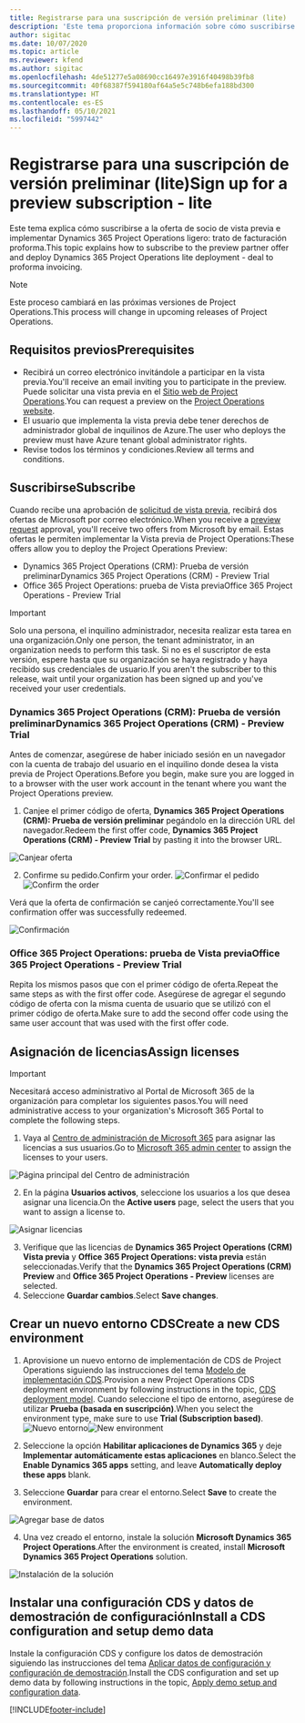 ```yaml
---
title: Registrarse para una suscripción de versión preliminar (lite)
description: 'Este tema proporciona información sobre cómo suscribirse y realizar la implementación simplificada de Project Operations: de oferta a facturación proforma.'
author: sigitac
ms.date: 10/07/2020
ms.topic: article
ms.reviewer: kfend
ms.author: sigitac
ms.openlocfilehash: 4de51277e5a08690cc16497e3916f40498b39fb8
ms.sourcegitcommit: 40f68387f594180af64a5e5c748b6efa188bd300
ms.translationtype: HT
ms.contentlocale: es-ES
ms.lasthandoff: 05/10/2021
ms.locfileid: "5997442"
---
```

# <a name="sign-up-for-a-preview-subscription---lite"></a><span data-ttu-id="f45de-103">Registrarse para una suscripción de versión preliminar (lite)</span><span class="sxs-lookup"><span data-stu-id="f45de-103">Sign up for a preview subscription - lite</span></span> 

<span data-ttu-id="f45de-104">Este tema explica cómo suscribirse a la oferta de socio de vista previa e implementar Dynamics 365 Project Operations ligero: trato de facturación proforma.</span><span class="sxs-lookup"><span data-stu-id="f45de-104">This topic explains how to subscribe to the preview partner offer and deploy Dynamics 365 Project Operations lite deployment - deal to proforma invoicing.</span></span>

> [!NOTE]
> <span data-ttu-id="f45de-105">Este proceso cambiará en las próximas versiones de Project Operations.</span><span class="sxs-lookup"><span data-stu-id="f45de-105">This process will change in upcoming releases of Project Operations.</span></span>

## <a name="prerequisites"></a><span data-ttu-id="f45de-106">Requisitos previos</span><span class="sxs-lookup"><span data-stu-id="f45de-106">Prerequisites</span></span>

- <span data-ttu-id="f45de-107">Recibirá un correo electrónico invitándole a participar en la vista previa.</span><span class="sxs-lookup"><span data-stu-id="f45de-107">You'll receive an email inviting you to participate in the preview.</span></span> <span data-ttu-id="f45de-108">Puede solicitar una vista previa en el [Sitio web de Project Operations](https://dynamics.microsoft.com/en-us/project-operations/overview/).</span><span class="sxs-lookup"><span data-stu-id="f45de-108">You can request a preview on the [Project Operations website](https://dynamics.microsoft.com/en-us/project-operations/overview/).</span></span>
- <span data-ttu-id="f45de-109">El usuario que implementa la vista previa debe tener derechos de administrador global de inquilinos de Azure.</span><span class="sxs-lookup"><span data-stu-id="f45de-109">The user who deploys the preview must have Azure tenant global administrator rights.</span></span>
- <span data-ttu-id="f45de-110">Revise todos los términos y condiciones.</span><span class="sxs-lookup"><span data-stu-id="f45de-110">Review all terms and conditions.</span></span>

## <a name="subscribe"></a><span data-ttu-id="f45de-111">Suscribirse</span><span class="sxs-lookup"><span data-stu-id="f45de-111">Subscribe</span></span>

<span data-ttu-id="f45de-112">Cuando recibe una aprobación de [solicitud de vista previa](https://forms.office.com/FormsPro/Pages/ResponsePage.aspx?id=v4j5cvGGr0GRqy180BHbR56j8lZs0FdAvwT75_WNFyxUMkRDV1NYQU5TNjE2VjhKOVBUNVg2R0s1NC4u), recibirá dos ofertas de Microsoft por correo electrónico.</span><span class="sxs-lookup"><span data-stu-id="f45de-112">When you receive a [preview request](https://forms.office.com/FormsPro/Pages/ResponsePage.aspx?id=v4j5cvGGr0GRqy180BHbR56j8lZs0FdAvwT75_WNFyxUMkRDV1NYQU5TNjE2VjhKOVBUNVg2R0s1NC4u) approval, you'll receive two offers from Microsoft by email.</span></span> <span data-ttu-id="f45de-113">Estas ofertas le permiten implementar la Vista previa de Project Operations:</span><span class="sxs-lookup"><span data-stu-id="f45de-113">These offers allow you to deploy the Project Operations Preview:</span></span>

- <span data-ttu-id="f45de-114">Dynamics 365 Project Operations (CRM): Prueba de versión preliminar</span><span class="sxs-lookup"><span data-stu-id="f45de-114">Dynamics 365 Project Operations (CRM) - Preview Trial</span></span>
- <span data-ttu-id="f45de-115">Office 365 Project Operations: prueba de Vista previa</span><span class="sxs-lookup"><span data-stu-id="f45de-115">Office 365 Project Operations - Preview Trial</span></span>

> [!IMPORTANT]
> <span data-ttu-id="f45de-116">Solo una persona, el inquilino administrador, necesita realizar esta tarea en una organización.</span><span class="sxs-lookup"><span data-stu-id="f45de-116">Only one person, the tenant administrator, in an organization needs to perform this task.</span></span> <span data-ttu-id="f45de-117">Si no es el suscriptor de esta versión, espere hasta que su organización se haya registrado y haya recibido sus credenciales de usuario.</span><span class="sxs-lookup"><span data-stu-id="f45de-117">If you aren't the subscriber to this release, wait until your organization has been signed up and you've received your user credentials.</span></span>

### <a name="dynamics-365-project-operations-crm---preview-trial"></a><span data-ttu-id="f45de-118">Dynamics 365 Project Operations (CRM): Prueba de versión preliminar</span><span class="sxs-lookup"><span data-stu-id="f45de-118">Dynamics 365 Project Operations (CRM) - Preview Trial</span></span> 

<span data-ttu-id="f45de-119">Antes de comenzar, asegúrese de haber iniciado sesión en un navegador con la cuenta de trabajo del usuario en el inquilino donde desea la vista previa de Project Operations.</span><span class="sxs-lookup"><span data-stu-id="f45de-119">Before you begin, make sure you are logged in to a browser with the user work account in the tenant where you want the Project Operations preview.</span></span>

1. <span data-ttu-id="f45de-120">Canjee el primer código de oferta, **Dynamics 365 Project Operations (CRM): Prueba de versión preliminar** pegándolo en la dirección URL del navegador.</span><span class="sxs-lookup"><span data-stu-id="f45de-120">Redeem the first offer code, **Dynamics 365 Project Operations (CRM) - Preview Trial** by pasting it into the browser URL.</span></span>

![Canjear oferta](./media/16RedeemFirstOfferNew.png)

2. <span data-ttu-id="f45de-122">Confirme su pedido.</span><span class="sxs-lookup"><span data-stu-id="f45de-122">Confirm your order.</span></span>
<span data-ttu-id="f45de-123">![Confirmar el pedido](./media/17ConfirmOrderNew.png)</span><span class="sxs-lookup"><span data-stu-id="f45de-123">![Confirm the order](./media/17ConfirmOrderNew.png)</span></span>

<span data-ttu-id="f45de-124">Verá que la oferta de confirmación se canjeó correctamente.</span><span class="sxs-lookup"><span data-stu-id="f45de-124">You'll see confirmation offer was successfully redeemed.</span></span>

![Confirmación](./media/18OrderConfirmationNew.png)

### <a name="office-365-project-operations---preview-trial"></a><span data-ttu-id="f45de-126">Office 365 Project Operations: prueba de Vista previa</span><span class="sxs-lookup"><span data-stu-id="f45de-126">Office 365 Project Operations - Preview Trial</span></span>

<span data-ttu-id="f45de-127">Repita los mismos pasos que con el primer código de oferta.</span><span class="sxs-lookup"><span data-stu-id="f45de-127">Repeat the same steps as with the first offer code.</span></span> <span data-ttu-id="f45de-128">Asegúrese de agregar el segundo código de oferta con la misma cuenta de usuario que se utilizó con el primer código de oferta.</span><span class="sxs-lookup"><span data-stu-id="f45de-128">Make sure to add the second offer code using the same user account that was used with the first offer code.</span></span>

## <a name="assign-licenses"></a><span data-ttu-id="f45de-129">Asignación de licencias</span><span class="sxs-lookup"><span data-stu-id="f45de-129">Assign licenses</span></span>

> [!IMPORTANT]
> <span data-ttu-id="f45de-130">Necesitará acceso administrativo al Portal de Microsoft 365 de la organización para completar los siguientes pasos.</span><span class="sxs-lookup"><span data-stu-id="f45de-130">You will need administrative access to your organization's Microsoft 365 Portal to complete the following steps.</span></span>


1. <span data-ttu-id="f45de-131">Vaya al [Centro de administración de Microsoft 365](https://portal.office.com/) para asignar las licencias a sus usuarios.</span><span class="sxs-lookup"><span data-stu-id="f45de-131">Go to [Microsoft 365 admin center](https://portal.office.com/) to assign the licenses to your users.</span></span>

![Página principal del Centro de administración](./media/14AdminPortal.png)

2. <span data-ttu-id="f45de-133">En la página **Usuarios activos**, seleccione los usuarios a los que desea asignar una licencia.</span><span class="sxs-lookup"><span data-stu-id="f45de-133">On the **Active users** page, select the users that you want to assign a license to.</span></span>

![Asignar licencias](./media/15AssignLicenses.png)

3. <span data-ttu-id="f45de-135">Verifique que las licencias de **Dynamics 365 Project Operations (CRM) Vista previa** y **Office 365 Project Operations: vista previa** están seleccionadas.</span><span class="sxs-lookup"><span data-stu-id="f45de-135">Verify that the **Dynamics 365 Project Operations (CRM) Preview** and **Office 365 Project Operations - Preview** licenses are selected.</span></span> 
4. <span data-ttu-id="f45de-136">Seleccione **Guardar cambios**.</span><span class="sxs-lookup"><span data-stu-id="f45de-136">Select **Save changes**.</span></span>

## <a name="create-a-new-cds-environment"></a><span data-ttu-id="f45de-137">Crear un nuevo entorno CDS</span><span class="sxs-lookup"><span data-stu-id="f45de-137">Create a new CDS environment</span></span>

1. <span data-ttu-id="f45de-138">Aprovisione un nuevo entorno de implementación de CDS de Project Operations siguiendo las instrucciones del tema [Modelo de implementación CDS](lite-deployment.md).</span><span class="sxs-lookup"><span data-stu-id="f45de-138">Provision a new Project Operations CDS deployment environment by following instructions in the topic, [CDS deployment model](lite-deployment.md).</span></span> <span data-ttu-id="f45de-139">Cuando seleccione el tipo de entorno, asegúrese de utilizar **Prueba (basada en suscripción)**.</span><span class="sxs-lookup"><span data-stu-id="f45de-139">When you select the environment type, make sure to use **Trial (Subscription based)**.</span></span>
<span data-ttu-id="f45de-140">![Nuevo entorno](./media/19CreateEnvironment.png)</span><span class="sxs-lookup"><span data-stu-id="f45de-140">![New environment](./media/19CreateEnvironment.png)</span></span>

2. <span data-ttu-id="f45de-141">Seleccione la opción **Habilitar aplicaciones de Dynamics 365** y deje **Implementar automáticamente estas aplicaciones** en blanco.</span><span class="sxs-lookup"><span data-stu-id="f45de-141">Select the **Enable Dynamics 365 apps** setting, and leave **Automatically deploy these apps** blank.</span></span>  
3. <span data-ttu-id="f45de-142">Seleccione **Guardar** para crear el entorno.</span><span class="sxs-lookup"><span data-stu-id="f45de-142">Select **Save** to create the environment.</span></span>

![Agregar base de datos](./media/20CreateEnvironment1.png)

4. <span data-ttu-id="f45de-144">Una vez creado el entorno, instale la solución **Microsoft Dynamics 365 Project Operations**.</span><span class="sxs-lookup"><span data-stu-id="f45de-144">After the environment is created, install **Microsoft Dynamics 365 Project Operations** solution.</span></span> 

![Instalación de la solución](./media/21InstallSolution.png)

## <a name="install-a-cds-configuration-and-setup-demo-data"></a><span data-ttu-id="f45de-146">Instalar una configuración CDS y datos de demostración de configuración</span><span class="sxs-lookup"><span data-stu-id="f45de-146">Install a CDS configuration and setup demo data</span></span>

<span data-ttu-id="f45de-147">Instale la configuración CDS y configure los datos de demostración siguiendo las instrucciones del tema [Aplicar datos de configuración y configuración de demostración](lite-apply-demo-setup-config-data.md).</span><span class="sxs-lookup"><span data-stu-id="f45de-147">Install the CDS configuration and set up demo data by following instructions in the topic, [Apply demo setup and configuration data](lite-apply-demo-setup-config-data.md).</span></span>


[!INCLUDE[footer-include](../includes/footer-banner.md)]